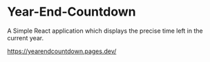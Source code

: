 # Year-End-Countdown
A Simple React application which displays the precise time left in the current year.

https://yearendcountdown.pages.dev/
